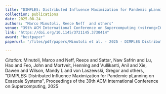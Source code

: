 ```yaml
---
title: "DIMPLES: Distributed Influence Maximization for Pandemic pLanning on Exascale Systems"
collection: publications
date: 2025-08-24
authors: "Marco Minutoli, Reece Neff  and others"
venue: "39th ACM International Conference on Supercomputing (<strong>ICS 25</strong>)"
link: "https://doi.org/10.1145/3721145.3730414"
award: "bestpaper"
paperurl: "/files/pdf/papers/Minutoli et al. - 2025 - DIMPLES Distributed Influence Maximization for Pandemic pLanning on Exascale Systems.pdf"

---
```

*Citation:* Minutoli, Marco and Neff, Reece and Sattar, Naw Safrin and Lu, Hao and Feo, John and Mortveit, Henning and Vullikanti, Anil and Xie, Dawen and Wilson, Mandy L and von Laszewski, Gregor and others, "DIMPLES: Distributed Influence Maximization for Pandemic pLanning on Exascale Systems", Proceedings of the 39th ACM International Conference on Supercomputing, 2025
